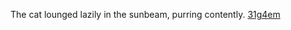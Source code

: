 The cat lounged lazily in the sunbeam, purring contently. <a href="https://pipeline.biochem.uci.edu/uploads/user/2024-11-22-074701.477678y86l.html">31g4em</a>
